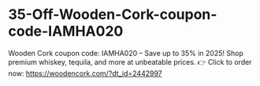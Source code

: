 # 35-Off-Wooden-Cork-coupon-code-IAMHA020
Wooden Cork coupon code: IAMHA020 – Save up to 35% in 2025! Shop premium whiskey, tequila, and more at unbeatable prices. 👉 Click to order now: https://woodencork.com/?dt_id=2442997
